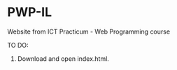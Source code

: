 # PWP-IL
Website from ICT Practicum - Web Programming course 

TO DO:

1. Download and open index.html.
